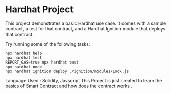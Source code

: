 # Hardhat Project

This project demonstrates a basic Hardhat use case. It comes with a sample contract, a test for that contract, and a Hardhat Ignition module that deploys that contract. 

Try running some of the following tasks:

```shell
npx hardhat help
npx hardhat test
REPORT_GAS=true npx hardhat test
npx hardhat node
npx hardhat ignition deploy ./ignition/modules/Lock.js
```

Language Used : Solidity, Javscript 
This Project is just created to learn the basics of Smart Contract and how does the contract works .
